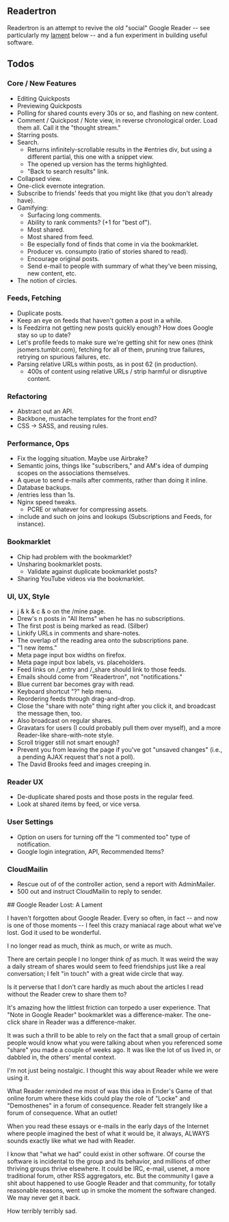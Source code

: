 ## Readertron

Readertron is an attempt to revive the old "social" Google Reader -- see particularly my [lament](#lament) below -- and a fun experiment in building useful software.

## Todos

### Core / New Features
- Editing Quickposts
- Previewing Quickposts
- Polling for shared counts every 30s or so, and flashing on new content.
- Comment / Quickpost / Note view, in reverse chronological order. Load them all. Call it the "thought stream."
- Starring posts.
- Search.
	- Returns infinitely-scrollable results in the #entries div, but using a different partial, this one with a snippet view.
	- The opened up version has the terms highlighted.
	- "Back to search results" link.
- Collapsed view.
- One-click evernote integration.
- Subscribe to friends' feeds that you might like (that you don't already have).
- Gamifying:
	- Surfacing long comments.
	- Ability to rank comments? (+1 for "best of").
	- Most shared.
	- Most shared from feed.
	- Be especially fond of finds that come in via the bookmarklet.
	- Producer vs. consumpto (ratio of stories shared to read).
	- Encourage original posts.
	- Send e-mail to people with summary of what they've been missing, new content, etc.
- The notion of circles.

### Feeds, Fetching
- Duplicate posts.
- Keep an eye on feeds that haven't gotten a post in a while.
- Is Feedzirra not getting new posts quickly enough? How does Google stay so up to date?
- Let's profile feeds to make sure we're getting shit for new ones (think jsomers.tumblr.com), fetching for all of them, pruning true failures, retrying on spurious failures, etc.
- Parsing relative URLs within posts, as in post 62 (in production).
	- 400s of content using relative URLs / strip harmful or disruptive content.

### Refactoring
- Abstract out an API.
- Backbone, mustache templates for the front end?
- CSS -> SASS, and reusing rules.

### Performance, Ops
- Fix the logging situation. Maybe use Airbrake?
- Semantic joins, things like "subscribers," and AM's idea of dumping scopes on the associations themselves.
- A queue to send e-mails after comments, rather than doing it inline.
- Database backups.
- /entries less than 1s.
- Nginx speed tweaks.
	- PCRE or whatever for compressing assets.
- :include and such on joins and lookups (Subscriptions and Feeds, for instance).

### Bookmarklet
- Chip had problem with the bookmarklet?
- Unsharing bookmarklet posts.
	- Validate against duplicate bookmarklet posts?
- Sharing YouTube videos via the bookmarklet.

### UI, UX, Style
- j & k & c & o on the /mine page.
- Drew's n posts in "All Items" when he has no subscriptions.
- The first post is being marked as read. (Silber)
- Linkify URLs in comments and share-notes.
- The overlap of the reading area onto the subscriptions pane.
- "1 new items."
- Meta page input box widths on firefox.
- Meta page input box labels, vs. placeholders.
- Feed links on /\_entry and /\_share should link to those feeds.
- Emails should come from "Readertron", not "notifications."
- Blue current bar becomes gray with read.
- Keyboard shortcut "?" help menu.
- Reordering feeds through drag-and-drop.
- Close the "share with note" thing right after you click it, and broadcast the message then, too.
- Also broadcast on regular shares.
- Gravatars for users (I could probably pull them over myself), and a more Reader-like share-with-note style.
- Scroll trigger still not smart enough?
- Prevent you from leaving the page if you've got "unsaved changes" (i.e., a pending AJAX request that's not a poll).
- The David Brooks feed and images creeping in.

### Reader UX
- De-duplicate shared posts and those posts in the regular feed.
- Look at shared items by feed, or vice versa.

### User Settings
- Option on users for turning off the "I commented too" type of notification.
- Google login integration, API, Recommended Items?

### CloudMailin
- Rescue out of of the controller action, send a report with AdminMailer.
- 500 out and instruct CloudMailin to reply to sender.

<a name="lament"/>
## Google Reader Lost: A Lament

I haven't forgotten about Google Reader. Every so often, in fact -- and now is one of those moments -- I feel this crazy maniacal rage about what we've lost. God it used to be wonderful.

I no longer read as much, think as much, or write as much. 

There are certain people I no longer think *of* as much. It was weird the way a daily stream of shares would seem to feed friendships just like a real conversation; I felt "in touch" with a great wide circle that way.

Is it perverse that I don't care hardly as much about the articles I read without the Reader crew to share them to?

It's amazing how the littlest friction can torpedo a user experience. That "Note in Google Reader" bookmarklet was a difference-maker. The one-click share in Reader was a difference-maker.

It was such a thrill to be able to rely on the fact that a small group of certain people would know what you were talking about when you referenced some "share" you made a couple of weeks ago. It was like the lot of us lived in, or dabbled in, the others' mental context.

I'm not just being nostalgic. I thought this way about Reader while we were using it.

What Reader reminded me most of was this idea in Ender's Game of that online forum where these kids could play the role of "Locke" and "Demosthenes" in a forum of consequence. Reader felt strangely like a forum of consequence. What an outlet!

When you read these essays or e-mails in the early days of the Internet where people imagined the best of what it would be, it always, ALWAYS sounds exactly like what we had with Reader.

I know that "what we had" could exist in other software. Of course the software is incidental to the group and its behavior, and millions of other thriving groups thrive elsewhere. It could be IRC, e-mail, usenet, a more traditional forum, other RSS aggregators, etc. But the community I gave a shit about happened to use Google Reader and that community, for totally reasonable reasons, went up in smoke the moment the software changed. We may never get it back.

How terribly terribly sad.